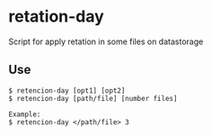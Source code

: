 # retation-day
Script for apply retation in some files on datastorage 

## Use 

```
$ retencion-day [opt1] [opt2]
$ retencion-day [path/file] [number files] 

Example: 
$ retencion-day </path/file> 3 

```